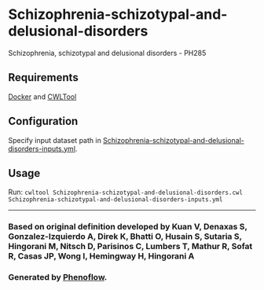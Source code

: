 # Schizophrenia-schizotypal-and-delusional-disorders

Schizophrenia, schizotypal and delusional disorders - PH285

## Requirements

[Docker](https://docs.docker.com/install/) and [CWLTool](https://github.com/common-workflow-language/cwltool#install)

## Configuration

Specify input dataset path in [Schizophrenia-schizotypal-and-delusional-disorders-inputs.yml](Schizophrenia-schizotypal-and-delusional-disorders-inputs.yml).

## Usage

Run: `cwltool Schizophrenia-schizotypal-and-delusional-disorders.cwl Schizophrenia-schizotypal-and-delusional-disorders-inputs.yml`

***

### Based on original definition developed by Kuan V, Denaxas S, Gonzalez-Izquierdo A, Direk K, Bhatti O, Husain S, Sutaria S, Hingorani M, Nitsch D, Parisinos C, Lumbers T, Mathur R, Sofat R, Casas JP, Wong I, Hemingway H, Hingorani A
### Generated by [Phenoflow](https://kclhi.org/phenoflow).
